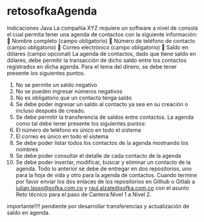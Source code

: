 # retosofkaAgenda
Indicaciones
Java
La compañía XYZ requiere un software a nivel de consola el cual permita tener una agenda de
contactos con la siguiente información:
 Nombre completo (campo obligatorio)
 Número de teléfono de contacto (campo obligatorio)
 Correo electrónico (campo obligatorio)
 Saldo en dólares (campo opcional)
La agenda de contactos, dado que tiene saldo en dólares, debe permitir la transacción de dicho
saldo entre los contactos registrados en dicha agenda. Para el tema del dinero, se debe tener
presente los siguientes puntos.
1. No se permite un saldo negativo
2. No se pueden ingresar números negativos
3. No es obligatorio que un contacto tenga saldo
4. Se debe poder ingresar un saldo al contacto ya sea en su creación o incluso después de
creado.
5. Se debe permitir la transferencia de saldos entre contactos.
La agenda como tal debe tener presente los siguientes puntos:
1. El número de teléfono es único en todo el sistema
2. El correo es único en todo el sistema
3. Se debe poder listar todos los contactos de la agenda mostrando los nombres
4. Se debe poder consultar el detalle de cada contacto de la agenda
5. Se debe poder insertar, modificar, buscar y eliminar un contacto de la agenda.
Todo lo anterior se debe de entregar en dos repositorios, uno para la hoja de vida y otro para la
agenda de contactos. Cuando termine por favor enviar los dos enlaces de los repositorios en
Github o Gitlab a julian.lasso@sofka.com.co y raul.alzate@sofka.com.co con el asunto Reto
técnico para el paso de Cantera Nivel 1 a Nivel 2.


importante!!!!
pendiente por desarrollar
transferencias y actualización de saldo en agenda.
